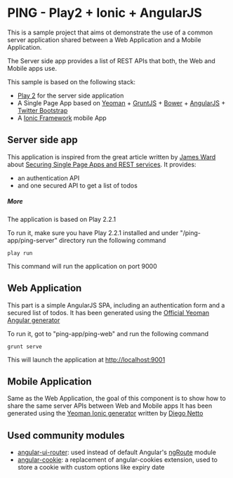 PING - Play2 + Ionic + AngularJS
===============================

This is a sample project that aims ot demonstrate the use of a common server application shared between a Web Application and a Mobile Application.

The Server side app provides a list of REST APIs that both, the Web and Mobile apps use.

This sample is based on the following stack:
- [Play 2](http://www.playframework.com/documentation/2.2.x/JavaTodoList) for the server side application
- A Single Page App based on [Yeoman](yeoman.io) + [GruntJS](http://gruntjs.com/) + [Bower](http://bower.io/) + [AngularJS](http://angularjs.org/) + [Twitter Bootstrap](http://getbootstrap.com/)
- A [Ionic Framework](http://ionicframework.com/) mobile App

Server side app
---------------
This application is inspired from the great article written by [James Ward](https://twitter.com/_JamesWard) about [Securing Single Page Apps and REST services](http://www.jamesward.com/2013/05/13/securing-single-page-apps-and-rest-services).
It provides:
- an authentication API
- and one secured API to get a list of todos

##### More
The application is based on Play 2.2.1

To run it, make sure you have Play 2.2.1 installed and under "/ping-app/ping-server" directory run the following command
```
play run
```
This command will run the application on port 9000

Web Application
---------------
This part is a simple AngularJS SPA, including an authentication form and a secured list of todos.
It has been generated using the [Official Yeoman Angular generator](https://github.com/yeoman/generator-angular)

To run it, got to "ping-app/ping-web" and run the following command

```
grunt serve
```

This will launch the application at [http://localhost:9001](http://localhost:9001)


Mobile Application
------------------
Same as the Web Application, the goal of this component is to show how to share the same server APIs between Web and Mobile apps
It has been generated using the [Yeoman Ionic generator](https://github.com/diegonetto/generator-ionic) written by [Diego Netto](https://github.com/diegonetto)

Used community modules
------------------------
- [angular-ui-router](https://github.com/angular-ui/ui-router): used instead of default Angular's [ngRoute](https://docs.angularjs.org/api/ngRoute) module
- [angular-cookie](https://github.com/ivpusic/angular-cookie): a replacement of angular-cookies extension, used to store a cookie with custom options like expiry date
